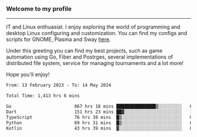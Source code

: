 ### Welcome to my profile

---

IT and Linux enthuasiat. I enjoy exploring the world of programming and desktop Linux configuring and customization. You can find my configs and scripts for GNOME, Plasma and Sway [here](https://github.com/uroborosq/mess-of-linux-configurations).

Under this greeting you can find my best projects, such as game automation using Go, Fiber and Postrges, several implementations of distributed file system, service for managing tournaments and a lot more!

Hope you'll enjoy!

<!-- <div display="block">
 	<img align="left" width="48%" alt="isocalendar" src=".github/metrics/isocalendar_metrics.svg" />
	<img align="center" width="48%" alt="contributions" src=".github/metrics/contributions_metrics.svg" />
	<img align="center" alt="languages" src=".github/metrics/languages_metrics.svg" />
</div> -->

<!-- ![](https://komarev.com/ghpvc/?username=uroborosq&color=success&style=flat-square) -->
<!-- [](https://img.shields.io/github/last-commit/uroborosq/uroborosq?label=Profile%20updated&style=flat-square) -->

<!--START_SECTION:waka-->

```txt
From: 13 February 2023 - To: 14 May 2024

Total Time: 1,413 hrs 6 mins

Go                        867 hrs 18 mins ███████████████▒░░░░░░░░░   60.75 %
Dart                      151 hrs 23 mins ██▓░░░░░░░░░░░░░░░░░░░░░░   10.61 %
TypeScript                76 hrs 38 mins  █▒░░░░░░░░░░░░░░░░░░░░░░░   05.37 %
Python                    69 hrs 31 mins  █▒░░░░░░░░░░░░░░░░░░░░░░░   04.87 %
Kotlin                    43 hrs 39 mins  ▓░░░░░░░░░░░░░░░░░░░░░░░░   03.06 %
```

<!--END_SECTION:waka-->
